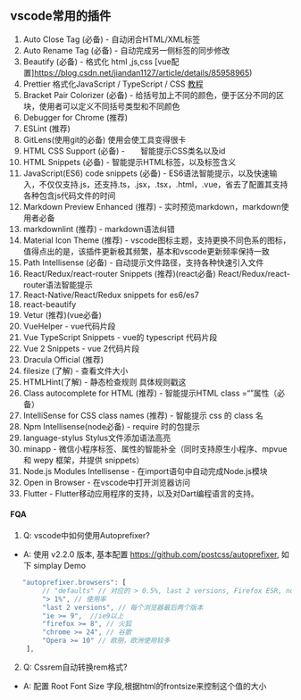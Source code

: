 ## vscode常用的插件
1. Auto Close Tag (必备) - 自动闭合HTML/XML标签
2. Auto Rename Tag (必备) - 自动完成另一侧标签的同步修改
3. Beautify (必备) - 格式化 html ,js,css [vue配置]https://blog.csdn.net/jiandan1127/article/details/85958965)
4. Prettier   格式化JavaScript / TypeScript / CSS   [教程](https://blog.csdn.net/anxin_wang/article/details/81234214)
5. Bracket Pair Colorizer (必备) -  给括号加上不同的颜色，便于区分不同的区块，使用者可以定义不同括号类型和不同颜色
6. Debugger for Chrome (推荐) 
7. ESLint (推荐) 
8. GitLens(使用git的必备) 使用会使工具变得很卡
9. HTML CSS Support (必备) -　　智能提示CSS类名以及id 
10. HTML Snippets (必备) - 智能提示HTML标签，以及标签含义
11. JavaScript(ES6) code snippets (必备) - ES6语法智能提示，以及快速输入，不仅仅支持.js，还支持.ts，.jsx，.tsx，.html，.vue，省去了配置其支持各种包含js代码文件的时间
12. Markdown Preview Enhanced (推荐) - 实时预览markdown，markdown使用者必备
13. markdownlint (推荐) - markdown语法纠错
14. Material Icon Theme (推荐) - vscode图标主题，支持更换不同色系的图标，值得点出的是，该插件更新极其频繁，基本和vscode更新频率保持一致
15. Path Intellisense (必备) - 自动提示文件路径，支持各种快速引入文件
16. React/Redux/react-router Snippets (推荐)(react必备) React/Redux/react-router语法智能提示
17.  React-Native/React/Redux snippets for es6/es7 
18. react-beautify
19. Vetur (推荐)(vue必备)
20. VueHelper - vue代码片段
21. Vue TypeScript Snippets - vue的 typescript 代码片段
22.  Vue 2 Snippets - vue 2代码片段
23. Dracula Official (推荐) 
24. filesize (了解) - 查看文件大小
25. HTMLHint(了解) - 静态检查规则 具体规则戳这
26.  Class autocomplete for HTML (推荐)   -   智能提示HTML class =“”属性（必备）
27.  IntelliSense for CSS class names (推荐) -  智能提示 css 的 class 名
28. Npm Intellisense(node必备) -     require 时的包提示
29. language-stylus Stylus文件添加语法高亮
30. minapp -   微信小程序标签、属性的智能补全（同时支持原生小程序、mpvue 和 wepy 框架，并提供 snippets）
31. Node.js Modules Intellisense -    在import语句中自动完成Node.js模块
32. Open in Browser - 在vscode中打开浏览器访问
33. Flutter -   Flutter移动应用程序的支持，以及对Dart编程语言的支持。


#### FQA
1. Q: vscode中如何使用Autoprefixer?
- A: 使用 v2.2.0 版本, 基本配置 https://github.com/postcss/autoprefixer, 如下 simplay Demo
```javascript
   "autoprefixer.browsers": [
        // "defaults" // 对应的 > 0.5%, last 2 versions, Firefox ESR, not dead
        "> 1%", // 使用率
        "last 2 versions", // 每个浏览器最后两个版本
        "ie >= 9",  //ie9以上
        "firefox >= 8", // 火狐
        "chrome >= 24", // 谷歌
        "Opera >= 10" // 欧朋，欧洲使用较多
    ],
```

2. Q: Cssrem自动转换rem格式?
- A: 配置  Root Font Size 字段,根据html的frontsize来控制这个值的大小 